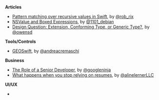 **Articles**

* [Pattern matching over recursive values in Swift](http://antitypical.com/swift/2015/07/01/pattern-matching-over-recursive-values-in-swift/), by [@rob_rix](https://twitter.com/rob_rix)
* [NSValue and Boxed Expressions](https://alexdenisov.github.io/blog/nsvalue-and-boxed-expressions/), by [@1101_debian](https://twitter.com/1101_debian)
* [Design Question: Extension, Conforming Type, or Generic Type?](http://owensd.io/2015/06/25/design-question-extension.html), by [@owensd](https://twitter.com/owensd)

**Tools/Controls**

* [GEOSwift](https://github.com/andreacremaschi/GEOSwift), by [@andreacremaschi](https://twitter.com/andreacremaschi)

**Business**

* [The Role of a Senior Developer](http://mattbriggs.net/blog/2015/06/01/the-role-of-a-senior-developer/), by [@googleninja](https://twitter.com/googleninja)
* [What happens when you stop relying on resumes](http://blog.alinelerner.com/what-happens-when-you-stop-relying-on-resumes/), by [@alinelernerLLC](https://twitter.com/alinelernerLLC)

**UI/UX**

* 

